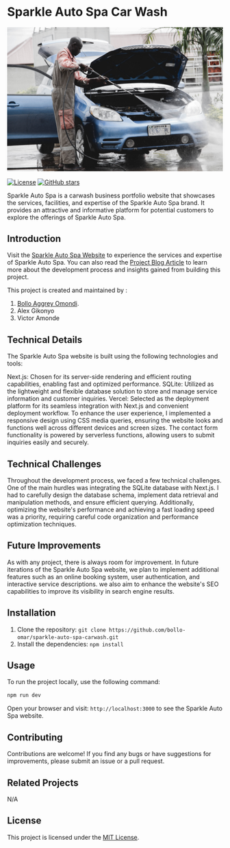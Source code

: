 # Sparkle Auto Spa Car Wash

![Sparkle Auto Spa](./carwash2.jpg)

[![License](https://img.shields.io/badge/license-MIT-blue.svg)](https://github.com/bollo-omar/sparkle-auto-spa-carwash/blob/main/LICENSE)
[![GitHub stars](https://img.shields.io/github/stars/bollo-omar/sparkle-auto-spa.svg)](https://github.com/bollo-omar/sparkle-auto-spa-carwash/stargazers)

Sparkle Auto Spa is a carwash business portfolio website that showcases the services, facilities, and expertise of the Sparkle Auto Spa brand. It provides an attractive and informative platform for potential customers to explore the offerings of Sparkle Auto Spa.

## Introduction

Visit the [Sparkle Auto Spa Website](sparkle-auto-spa-carwash.vercel.app) to experience the services and expertise of Sparkle Auto Spa. You can also read the [Project Blog Article](https://medium.com/@bolloo18/my-alx-portfolio-project-30f7ed2c772) to learn more about the development process and insights gained from building this project.

This project is created and maintained by :
1. [Bollo Aggrey Omondi](https://www.linkedin.com/in/aggrey-bollo-51695780/).
2. Alex Gikonyo
3. Victor Amonde

## Technical Details
The Sparkle Auto Spa website is built using the following technologies and tools:

Next.js: Chosen for its server-side rendering and efficient routing capabilities, enabling fast and optimized performance.
SQLite: Utilized as the lightweight and flexible database solution to store and manage service information and customer inquiries.
Vercel: Selected as the deployment platform for its seamless integration with Next.js and convenient deployment workflow.
To enhance the user experience, I implemented a responsive design using CSS media queries, ensuring the website looks and functions well across different devices and screen sizes. The contact form functionality is powered by serverless functions, allowing users to submit inquiries easily and securely.

## Technical Challenges
Throughout the development process, we faced a few technical challenges. One of the main hurdles was integrating the SQLite database with Next.js. I had to carefully design the database schema, implement data retrieval and manipulation methods, and ensure efficient querying. Additionally, optimizing the website's performance and achieving a fast loading speed was a priority, requiring careful code organization and performance optimization techniques.

## Future Improvements
As with any project, there is always room for improvement. In future iterations of the Sparkle Auto Spa website, we plan to implement additional features such as an online booking system, user authentication, and interactive service descriptions. we also aim to enhance the website's SEO capabilities to improve its visibility in search engine results.

## Installation

1. Clone the repository: `git clone https://github.com/bollo-omar/sparkle-auto-spa-carwash.git`
2. Install the dependencies: `npm install`

## Usage

To run the project locally, use the following command:

```bash
npm run dev
```

Open your browser and visit: `http://localhost:3000` to see the Sparkle Auto Spa website.

## Contributing

Contributions are welcome! If you find any bugs or have suggestions for improvements, please submit an issue or a pull request.

## Related Projects

N/A

## License

This project is licensed under the [MIT License](https://github.com/yourusername/sparkle-auto-spa/blob/main/LICENSE).
